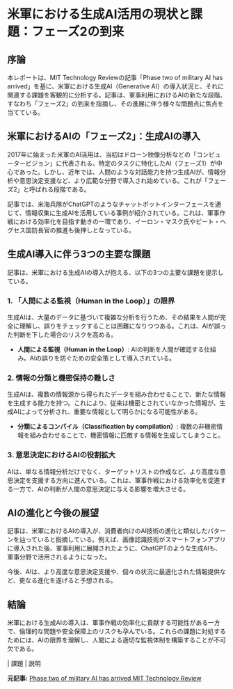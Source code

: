 # 米軍における生成AI活用の現状と課題：フェーズ2の到来

## 序論

本レポートは、MIT Technology Reviewの記事「Phase two of military AI has arrived」を基に、米軍における生成AI（Generative AI）の導入状況と、それに関連する課題を客観的に分析する。記事は、軍事利用におけるAIの新たな段階、すなわち「フェーズ2」の到来を指摘し、その進展に伴う様々な問題点に焦点を当てている。

## 米軍におけるAIの「フェーズ2」：生成AIの導入

2017年に始まった米軍のAI活用は、当初はドローン映像分析などの「コンピュータービジョン」に代表される、特定のタスクに特化したAI（フェーズ1）が中心であった。しかし、近年では、人間のような対話能力を持つ生成AIが、情報分析や意思決定支援など、より広範な分野で導入され始めている。これが「フェーズ2」と呼ばれる段階である。

記事では、米海兵隊がChatGPTのようなチャットボットインターフェースを通じて、情報収集に生成AIを活用している事例が紹介されている。これは、軍事作戦における効率化を目指す動きの一環であり、イーロン・マスク氏やピート・ヘグセス国防長官の推進も後押しとなっている。

## 生成AI導入に伴う3つの主要な課題

記事は、米軍における生成AIの導入が抱える、以下の3つの主要な課題を提示している。

### 1. 「人間による監視（Human in the Loop）」の限界

生成AIは、大量のデータに基づいて複雑な分析を行うため、その結果を人間が完全に理解し、誤りをチェックすることは困難になりつつある。これは、AIが誤った判断を下した場合のリスクを高める。

* **人間による監視（Human in the Loop）**: AIの判断を人間が確認する仕組み。AIの誤りを防ぐための安全策として導入されている。

### 2. 情報の分類と機密保持の難しさ

生成AIは、複数の情報源から得られたデータを組み合わせることで、新たな情報を生成する能力を持つ。これにより、従来は機密とされていなかった情報が、生成AIによって分析され、重要な情報として明らかになる可能性がある。

* **分類によるコンパイル（Classification by compilation）**: 複数の非機密情報を組み合わせることで、機密情報に匹敵する情報を生成してしまうこと。

### 3. 意思決定におけるAIの役割拡大

AIは、単なる情報分析だけでなく、ターゲットリストの作成など、より高度な意思決定を支援する方向に進んでいる。これは、軍事作戦における効率化を促進する一方で、AIの判断が人間の意思決定に与える影響を増大させる。

## AIの進化と今後の展望

記事は、米軍におけるAIの導入が、消費者向けのAI技術の進化と類似したパターンを辿っていると指摘している。例えば、画像認識技術がスマートフォンアプリに導入された後、軍事利用に展開されたように、ChatGPTのような生成AIも、軍事分野で活用されるようになった。

今後、AIは、より高度な意思決定支援や、個々の状況に最適化された情報提供など、更なる進化を遂げると予想される。

## 結論

米軍における生成AIの導入は、軍事作戦の効率化に貢献する可能性がある一方で、倫理的な問題や安全保障上のリスクも孕んでいる。これらの課題に対処するためには、AIの限界を理解し、人間による適切な監視体制を構築することが不可欠である。

| 課題 | 説明 

**元記事:** [Phase two of military AI has arrived MIT Technology Review](https://www.technologyreview.com/2025/04/15/1115078/phase-two-of-military-ai-has-arrived/)